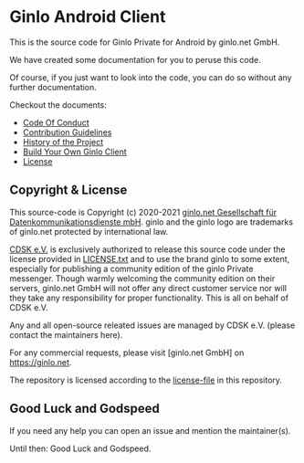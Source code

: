 # Ginlo Android Client

This is the source code for Ginlo Private for Android by ginlo.net GmbH.

We have created some documentation for you to peruse this code.

Of course, if you just want to look into the code, you can do so without any further documentation.

Checkout the documents:

- [Code Of Conduct](CODE_OF_CONDUCT.md)
- [Contribution Guidelines](CONTRIBUTING.md)
- [History of the Project](HISTORY.md)
- [Build Your Own Ginlo Client](HOWTO.md)
- [License](LICENSE.txt)

## Copyright & License
This source-code is Copyright (c) 2020-2021 [ginlo.net Gesellschaft für Datenkommunikationsdienste mbH](https://ginlo.net/). ginlo and the ginlo logo are trademarks of ginlo.net protected by international law.

[CDSK e.V.](https://cdsk.eu/) is exclusively authorized to release this source code under the license provided in [LICENSE.txt](LICENSE.txt) and to use the brand ginlo to some extent, especially for publishing a community edition of the ginlo Private messenger. Though warmly welcoming the community edition on their servers, ginlo.net GmbH will not offer any direct customer service nor will they take any responsibility for proper functionality. This is all on behalf of CDSK e.V.

Any and all open-source releated issues are managed by CDSK e.V. (please contact the maintainers here).

For any commercial requests, please visit [ginlo.net GmbH] on https://ginlo.net.

The repository is licensed according to the [license-file](LICENSE.txt) in this repository.

## Good Luck and Godspeed

If you need any help you can open an issue and mention the maintainer(s).

Until then: Good Luck and Godspeed.

